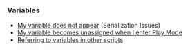 ### Variables
- [My variable does not appear](Variables/Serialization%20First.md) (Serialization Issues)  
- [My variable becomes unassigned when I enter Play Mode](Variables/GetComponent%20Misuse.md)
- [Referring to variables in other scripts](Variables/Members%20In%20Other%20Scripts.md)